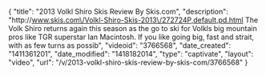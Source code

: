{
    "title": "2013 Volkl Shiro Skis Review By Skis.com",
    "description": "http:\/\/www.skis.com\/Volkl-Shiro-Skis-2013\/272724P,default,pd.html  The Volk Shiro returns again this season as the go to ski for Volkls big mountain pros like TGR superstar Ian Macintosh. If you like going big, fast and strait, with as few turns as possib",
    "videoid": "3766568",
    "date_created": "1411361201",
    "date_modified": "1418182014",
    "type": "captivate",
    "layout": "video",
    "url": "\/v\/2013-volkl-shiro-skis-review-by-skis-com\/3766568"
}